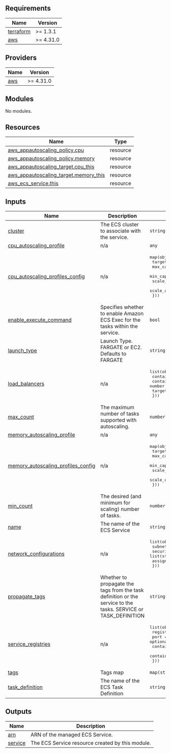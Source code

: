 ## Requirements

| Name | Version |
|------|---------|
| <a name="requirement_terraform"></a> [terraform](#requirement\_terraform) | >= 1.3.1 |
| <a name="requirement_aws"></a> [aws](#requirement\_aws) | >= 4.31.0 |

## Providers

| Name | Version |
|------|---------|
| <a name="provider_aws"></a> [aws](#provider\_aws) | >= 4.31.0 |

## Modules

No modules.

## Resources

| Name | Type |
|------|------|
| [aws_appautoscaling_policy.cpu](https://registry.terraform.io/providers/hashicorp/aws/latest/docs/resources/appautoscaling_policy) | resource |
| [aws_appautoscaling_policy.memory](https://registry.terraform.io/providers/hashicorp/aws/latest/docs/resources/appautoscaling_policy) | resource |
| [aws_appautoscaling_target.cpu_this](https://registry.terraform.io/providers/hashicorp/aws/latest/docs/resources/appautoscaling_target) | resource |
| [aws_appautoscaling_target.memory_this](https://registry.terraform.io/providers/hashicorp/aws/latest/docs/resources/appautoscaling_target) | resource |
| [aws_ecs_service.this](https://registry.terraform.io/providers/hashicorp/aws/latest/docs/resources/ecs_service) | resource |

## Inputs

| Name | Description | Type | Default | Required |
|------|-------------|------|---------|:--------:|
| <a name="input_cluster"></a> [cluster](#input\_cluster) | The ECS cluster to associate with the service. | `string` | n/a | yes |
| <a name="input_cpu_autoscaling_profile"></a> [cpu\_autoscaling\_profile](#input\_cpu\_autoscaling\_profile) | n/a | `any` | `null` | no |
| <a name="input_cpu_autoscaling_profiles_config"></a> [cpu\_autoscaling\_profiles\_config](#input\_cpu\_autoscaling\_profiles\_config) | n/a | <pre>map(object({<br>    target             = number<br>    max_capacity       = number<br>    min_capacity       = number<br>    scale_in_cooldown  = number<br>    scale_out_cooldown = number<br>  }))</pre> | `null` | no |
| <a name="input_enable_execute_command"></a> [enable\_execute\_command](#input\_enable\_execute\_command) | Specifies whether to enable Amazon ECS Exec for the tasks within the service. | `bool` | `false` | no |
| <a name="input_launch_type"></a> [launch\_type](#input\_launch\_type) | Launch Type.  FARGATE or EC2.  Defaults to FARGATE | `string` | `"FARGATE"` | no |
| <a name="input_load_balancers"></a> [load\_balancers](#input\_load\_balancers) | n/a | <pre>list(object({<br>    container_name   = string<br>    container_port   = number<br>    target_group_arn = string<br>  }))</pre> | `[]` | no |
| <a name="input_max_count"></a> [max\_count](#input\_max\_count) | The maximum number of tasks supported with autoscaling. | `number` | `1` | no |
| <a name="input_memory_autoscaling_profile"></a> [memory\_autoscaling\_profile](#input\_memory\_autoscaling\_profile) | n/a | `any` | `null` | no |
| <a name="input_memory_autoscaling_profiles_config"></a> [memory\_autoscaling\_profiles\_config](#input\_memory\_autoscaling\_profiles\_config) | n/a | <pre>map(object({<br>    target             = number<br>    max_capacity       = number<br>    min_capacity       = number<br>    scale_in_cooldown  = number<br>    scale_out_cooldown = number<br>  }))</pre> | `null` | no |
| <a name="input_min_count"></a> [min\_count](#input\_min\_count) | The desired (and minimum for scaling) number of tasks. | `number` | `1` | no |
| <a name="input_name"></a> [name](#input\_name) | The name of the ECS Service | `string` | n/a | yes |
| <a name="input_network_configurations"></a> [network\_configurations](#input\_network\_configurations) | n/a | <pre>list(object({<br>    subnets          = list(string)<br>    security_groups  = list(string)<br>    assign_public_ip = bool<br>  }))</pre> | `[]` | no |
| <a name="input_propagate_tags"></a> [propagate\_tags](#input\_propagate\_tags) | Whether to propagate the tags from the task definition or the service to the tasks. SERVICE or TASK\_DEFINITION | `string` | `"TASK_DEFINITION"` | no |
| <a name="input_service_registries"></a> [service\_registries](#input\_service\_registries) | n/a | <pre>list(object({<br>    registry_arn   = optional(string)<br>    port           = optional(number)<br>    container_port = optional(number)<br>    container_name = optional(string)<br>  }))</pre> | `[]` | no |
| <a name="input_tags"></a> [tags](#input\_tags) | Tags map | `map(string)` | `{}` | no |
| <a name="input_task_definition"></a> [task\_definition](#input\_task\_definition) | The name of the ECS Task Definition | `string` | n/a | yes |

## Outputs

| Name | Description |
|------|-------------|
| <a name="output_arn"></a> [arn](#output\_arn) | ARN of the managed ECS Service. |
| <a name="output_service"></a> [service](#output\_service) | The ECS Service resource created by this module. |
